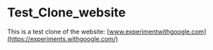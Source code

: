 # Test_Clone_website

This is a test clone of the website: [www.experimentwithgoogle.com](https://experiments.withgoogle.com/)
